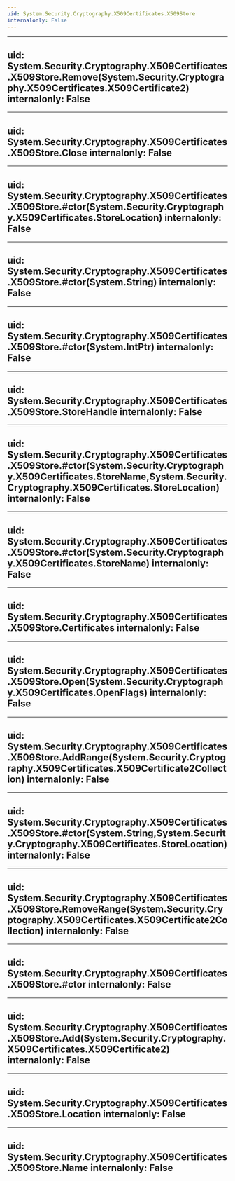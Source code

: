 ```yaml
---
uid: System.Security.Cryptography.X509Certificates.X509Store
internalonly: False
---
```


---
uid: System.Security.Cryptography.X509Certificates.X509Store.Remove(System.Security.Cryptography.X509Certificates.X509Certificate2)
internalonly: False
---

---
uid: System.Security.Cryptography.X509Certificates.X509Store.Close
internalonly: False
---

---
uid: System.Security.Cryptography.X509Certificates.X509Store.#ctor(System.Security.Cryptography.X509Certificates.StoreLocation)
internalonly: False
---

---
uid: System.Security.Cryptography.X509Certificates.X509Store.#ctor(System.String)
internalonly: False
---

---
uid: System.Security.Cryptography.X509Certificates.X509Store.#ctor(System.IntPtr)
internalonly: False
---

---
uid: System.Security.Cryptography.X509Certificates.X509Store.StoreHandle
internalonly: False
---

---
uid: System.Security.Cryptography.X509Certificates.X509Store.#ctor(System.Security.Cryptography.X509Certificates.StoreName,System.Security.Cryptography.X509Certificates.StoreLocation)
internalonly: False
---

---
uid: System.Security.Cryptography.X509Certificates.X509Store.#ctor(System.Security.Cryptography.X509Certificates.StoreName)
internalonly: False
---

---
uid: System.Security.Cryptography.X509Certificates.X509Store.Certificates
internalonly: False
---

---
uid: System.Security.Cryptography.X509Certificates.X509Store.Open(System.Security.Cryptography.X509Certificates.OpenFlags)
internalonly: False
---

---
uid: System.Security.Cryptography.X509Certificates.X509Store.AddRange(System.Security.Cryptography.X509Certificates.X509Certificate2Collection)
internalonly: False
---

---
uid: System.Security.Cryptography.X509Certificates.X509Store.#ctor(System.String,System.Security.Cryptography.X509Certificates.StoreLocation)
internalonly: False
---

---
uid: System.Security.Cryptography.X509Certificates.X509Store.RemoveRange(System.Security.Cryptography.X509Certificates.X509Certificate2Collection)
internalonly: False
---

---
uid: System.Security.Cryptography.X509Certificates.X509Store.#ctor
internalonly: False
---

---
uid: System.Security.Cryptography.X509Certificates.X509Store.Add(System.Security.Cryptography.X509Certificates.X509Certificate2)
internalonly: False
---

---
uid: System.Security.Cryptography.X509Certificates.X509Store.Location
internalonly: False
---

---
uid: System.Security.Cryptography.X509Certificates.X509Store.Name
internalonly: False
---
